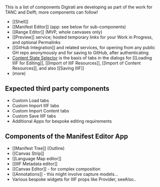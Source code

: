 This is a list of components Digirati are developing as part of the work for TANC and Delft; more components can follow!

 - [[Shell]]
 - [[Manifest Editor]] (app: see below for sub-components)
 - [[Range Editor]] (MVP, whole canvases only)
 - [[Preview]] service; hosted temporary links for your Work in Progress, and optional Permalinks
 - [[GitHub Integration]] and related services, for opening from any public GH repo anonymously and for saving to GitHub, after authenticating
 - [Content State Selector](https://iiif-canvas-panel.netlify.app/docs/applications/content-state-selector/) is the basis of tabs in the dialogs for [[Loading IIIF for Editing]],  [[Import of IIIF Resources]], [[Import of Content Resources]], and also [[Saving IIIF]]
 - (more)

## Expected third party components

 - Custom Load tabs
 - Custom Import IIIF tabs
 - Custom Import Content tabs
 - Custom Save IIIF tabs
 - Additional Apps for bespoke editing requirements

## Components of the Manifest Editor App

 - [[Manifest Tree]] (Outline)
 - [[Canvas Strip]]
 - [[Language Map editor]]
 - [[IIIF Metadata editor]]
 - [[Canvas Editor]] - for complex composition
 - [[Annotations]] - this might involve capture models...
 - Various bespoke widgets for IIIF props like Provider, seeAlso..
